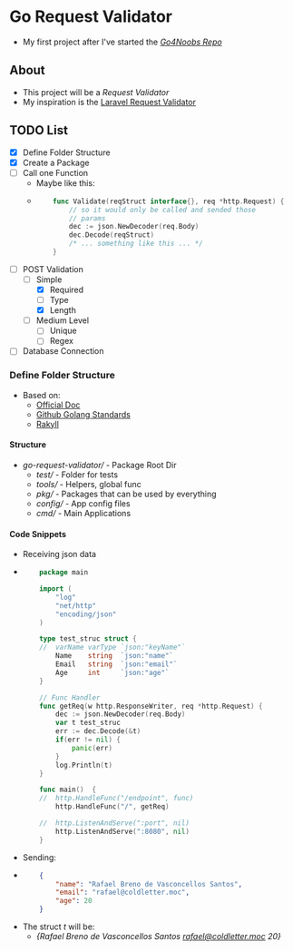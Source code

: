 # Go Request Validator
- My first project after I've started the [_Go4Noobs Repo_](https://github.com/rafaelbreno/go4noobs)
## About
- This project will be a _Request Validator_
- My inspiration is the [Laravel Request Validator](https://laravel.com/docs/7.x/validation#quick-writing-the-validation-logic)
## TODO List
- [x] Define Folder Structure
- [x] Create a Package
- [ ] Call one Function
    - Maybe like this:
    -   ```go
            func Validate(reqStruct interface{}, req *http.Request) {
                // so it would only be called and sended those 
                // params
                dec := json.NewDecoder(req.Body)
                dec.Decode(reqStruct)
                /* ... something like this ... */
            }
        ```
- [ ] POST Validation
    - [ ] Simple
        - [x] Required
        - [ ] Type 
        - [x] Length
    - [ ] Medium Level
        - [ ] Unique
        - [ ] Regex
- [ ] Database Connection
### Define Folder Structure
- Based on:
    - [Official Doc](https://golang.org/doc/code.html#Introduction)
    - [Github Golang Standards](https://github.com/golang-standards/project-layout)
    - [Rakyll](https://rakyll.org/style-packages/)
#### Structure
- _go-request-validator/_ - Package Root Dir
    - _test/_   - Folder for tests
    - _tools/_  - Helpers, global func
    - _pkg/_    - Packages that can be used by everything
    - _config/_ - App config files
    - _cmd/_    - Main Applications

#### Code Snippets
- Receiving json data
-   ```go
        package main

        import (
            "log"
            "net/http"
            "encoding/json"
        )

        type test_struc struct {
        //  varName varType `json:"keyName"`
            Name    string  `json:"name"`
            Email   string  `json:"email"`
            Age     int     `json:"age"`
        }

        // Func Handler
        func getReq(w http.ResponseWriter, req *http.Request) {
            dec := json.NewDecoder(req.Body)
            var t test_struc
            err := dec.Decode(&t)
            if(err != nil) {
                panic(err)
            }
            log.Println(t)
        }

        func main()  {
        //  http.HandleFunc("/endpoint", func)
            http.HandleFunc("/", getReq)

        //  http.ListenAndServe(":port", nil)
            http.ListenAndServe(":8080", nil)
        }
    ```
- Sending:
-   ```json
        {
            "name": "Rafael Breno de Vasconcellos Santos",
            "email": "rafael@coldletter.moc",
            "age": 20
        }
    ```
- The struct _t_ will be:
    - _{Rafael Breno de Vasconcellos Santos rafael@coldletter.moc 20}_
